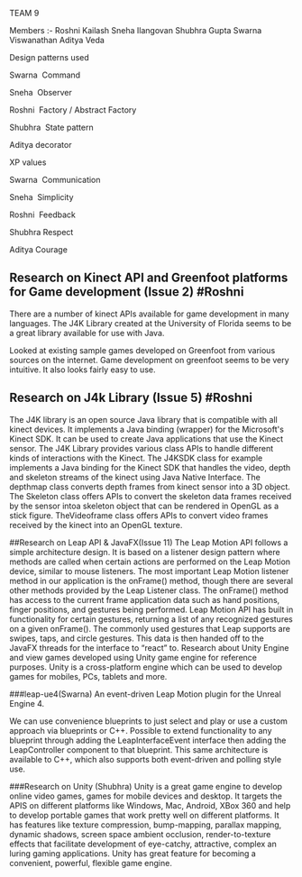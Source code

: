 
TEAM 9

Members :-  Roshni Kailash
            Sneha Ilangovan
            Shubhra Gupta
            Swarna Viswanathan
            Aditya Veda
            
            
Design patterns used

Swarna ­ Command 

Sneha ­ Observer

Roshni ­ Factory / Abstract Factory

Shubhra ­ State pattern

Aditya­  decorator



XP values

Swarna ­ Communication

Sneha ­ Simplicity

Roshni ­ Feedback

Shubhra­ Respect

Aditya­ Courage



## Research on Kinect API and Greenfoot platforms for Game development (Issue 2) #Roshni
There are a number of kinect APIs available for game development in many languages.
The J4K Library created at the University of Florida seems to be a great library available
for use with Java.

Looked at existing sample games developed on Greenfoot from various sources on the internet. 
Game development on greenfoot seems to be very intuitive. It also looks fairly easy to use.

## Research on J4k Library (Issue 5) #Roshni
The J4K library is an open source Java library that is compatible with all kinect devices. 
It implements a Java binding (wrapper) for the Microsoft's Kinect SDK. It can be used to 
create Java applications that use the Kinect sensor. The J4K Library provides various class 
APIs to handle different kinds of interactions with the Kinect. The J4KSDK class for example 
implements a Java binding for the Kinect SDK that handles the video, depth and skeleton streams 
of the kinect using Java Native Interface. The depthmap class converts depth frames from kinect 
sensor into a 3D object. The Skeleton class offers APIs to convert the skeleton data frames 
received by the sensor intoa skeleton object that can be rendered in OpenGL as a stick figure. 
TheVideoframe class offers APIs to convert video frames received by the kinect into an OpenGL texture.  

##Research on Leap API & JavaFX(Issue 11)
The Leap Motion API follows a simple architecture design. It is based on a listener
design pattern where methods are called when certain actions are performed on the Leap Motion
device, similar to mouse listeners. The most important Leap Motion listener method in our
application is the onFrame() method, though there are several other methods provided by the
Leap Listener class. The onFrame() method has access to the current frame application data such
as hand positions, finger positions, and gestures being performed. Leap Motion API has built in
functionality for certain gestures, returning a list of any recognized gestures on a given
onFrame(). The commonly used gestures that Leap supports are swipes, taps, and circle gestures.
This data is then handed off to the JavaFX threads for the interface to “react” to.
Research about Unity Engine and view games developed using Unity game engine for reference purposes.
Unity is a cross-platform engine which can be used to develop games for mobiles, PCs, tablets and more.


###leap-ue4(Swarna)
An event-driven Leap Motion plugin for the Unreal Engine 4.

We can use convenience blueprints to just select and play or use a custom approach via blueprints or C++.
Possible to extend functionality to any blueprint through adding the LeapInterfaceEvent interface then adding the LeapController component to that blueprint. This same architecture is available to C++, which also supports both event-driven and polling style use.

###Research on Unity (Shubhra)
Unity is a great game engine to develop online video games, games for mobile devices and desktop. It targets the APIS on different platforms like Windows, Mac, Android, XBox 360 and help to develop portable games that work pretty well on different platforms. It has features like texture compression, bump-mapping, parallax mapping, dynamic shadows, screen space ambient occlusion, render-to-texture effects that facilitate development of eye-catchy, attractive, complex an luring gaming applications. Unity has great feature for becoming a convenient, powerful, flexible game engine.  

